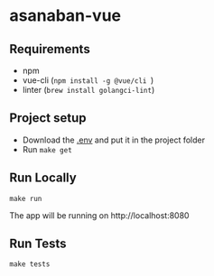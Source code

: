 # asanaban-vue

## Requirements
* npm
* vue-cli (```npm install -g @vue/cli ```)
* linter (```brew install golangci-lint```)

## Project setup
* Download the [.env](https://start.1password.com/open/i?a=7BICDIKH2ZHQZIH6N3APRMZKLU&v=zu4fcddpxze65mjtzpq6fcadim&i=ve3tq2p6dvfw5fsxffgl42hbpa&h=team-swec.1password.ca) and put it in the project folder
* Run ```make get```

## Run Locally
```
make run
```
The app will be running on http://localhost:8080

## Run Tests
```
make tests
```